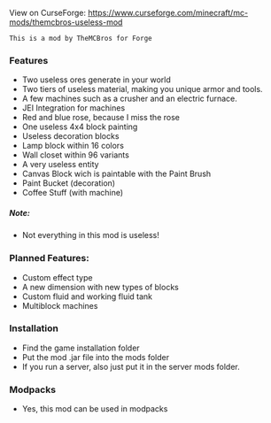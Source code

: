 View on CurseForge: https://www.curseforge.com/minecraft/mc-mods/themcbros-useless-mod

```
This is a mod by TheMCBros for Forge
```

### Features
- Two useless ores generate in your world
- Two tiers of useless material, making you unique armor and tools.
- A few machines such as a crusher and an electric furnace.
- JEI Integration for machines
- Red and blue rose, because I miss the rose
- One useless 4x4 block painting
- Useless decoration blocks
- Lamp block within 16 colors
- Wall closet within 96 variants
- A very useless entity
- Canvas Block wich is paintable with the Paint Brush
- Paint Bucket (decoration)
- Coffee Stuff (with machine)

##### Note:
- Not everything in this mod is useless!

### Planned Features:
- Custom effect type
- A new dimension with new types of blocks
- Custom fluid and working fluid tank
- Multiblock machines

### Installation
- Find the game installation folder
- Put the mod .jar file into the mods folder
- If you run a server, also just put it in the server mods folder.

### Modpacks
- Yes, this mod can be used in modpacks
